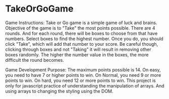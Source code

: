 # TakeOrGoGame
Game Instructions:
Take or Go game is a simple game of luck and brains.
Objective of the game is to "Take" the most points possible.
There are 4 rounds.  And for each round, there will be boxes to choose from that have numbers.  Select boxes to find the highest number.  Once you do, you should click "Take", which will add that number to your score.
Be careful though, clicking through boxes and not "Taking" it will result in removing other boxes randomly.  The higher the number value in the boxes, the more difficult the round becomes.

Game Development Purpose:
The maximum points possible is 14.  On easy, you need to have 7 or higher points to win.  On Normal, you need 9 or more points to win.  On hard, you need 12 or more points to win.
This project is only for javascript practice of understanding the manipulation of arrays.  And using arrays to changing the styling using the DOM.
